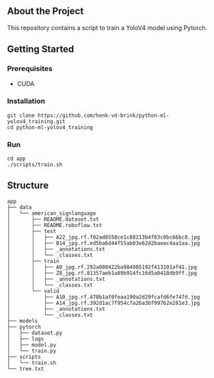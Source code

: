 ## About the Project
This repository contains a script to train a YoloV4 model using Pytorch.

## Getting Started

### Prerequisites
- CUDA

### Installation
```
git clone https://github.com/henk-vd-brink/python-ml-yolov4_training.git
cd python-ml-yolov4_training
```

### Run
```
cd app
./scripts/train.sh
```

## Structure
```
app
├── data
│   └── american_signlanguage
│       ├── README.dataset.txt
│       ├── README.roboflow.txt
│       ├── test
│       │   ├── A22_jpg.rf.f02ad8558ce1c88213b4f83c0bc66bc8.jpg
│       │   ├── B14_jpg.rf.ed5ba6d44f55ab03e62d2baeac4aa1aa.jpg
│       │   ├── _annotations.txt
│       │   └── _classes.txt
│       ├── train
│       │   ├── A0_jpg.rf.292a080422ba984985192f413101af41.jpg
│       │   ├── Z8_jpg.rf.81357aeb1a89b914fc16d5a0418db9ff.jpg
│       │   ├── _annotations.txt
│       │   └── _classes.txt
│       └── valid
│           ├── A10_jpg.rf.470b1af0feaa190a2d29fcafd6fe747d.jpg
│           ├── A14_jpg.rf.392d1ac7f954c7a26a3bf99762e281e3.jpg
│           ├── _annotations.txt
│           └── _classes.txt
├── models
├── pytorch
│   ├── dataset.py
│   ├── logs
│   ├── model.py
│   └── train.py
├── scripts
│   └── train.sh
└── tree.txt
```
